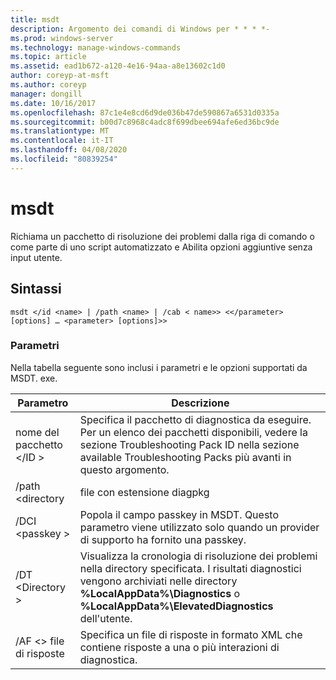 ```yaml
---
title: msdt
description: Argomento dei comandi di Windows per * * * *-
ms.prod: windows-server
ms.technology: manage-windows-commands
ms.topic: article
ms.assetid: ead1b672-a120-4e16-94aa-a8e13602c1d0
author: coreyp-at-msft
ms.author: coreyp
manager: dongill
ms.date: 10/16/2017
ms.openlocfilehash: 87c1e4e8cd6d9de036b47de590867a6531d0335a
ms.sourcegitcommit: b00d7c8968c4adc8f699dbee694afe6ed36bc9de
ms.translationtype: MT
ms.contentlocale: it-IT
ms.lasthandoff: 04/08/2020
ms.locfileid: "80839254"
---
```

# <a name="msdt"></a>msdt



Richiama un pacchetto di risoluzione dei problemi dalla riga di comando o come parte di uno script automatizzato e Abilita opzioni aggiuntive senza input utente.

## <a name="syntax"></a>Sintassi

```
msdt </id <name> | /path <name> | /cab < name>> <</parameter> [options] … <parameter> [options]>>
```

### <a name="parameters"></a>Parametri

Nella tabella seguente sono inclusi i parametri e le opzioni supportati da MSDT. exe.


|      Parametro      |                                                                                            Descrizione                                                                                             |
|---------------------|----------------------------------------------------------------------------------------------------------------------------------------------------------------------------------------------------|
| nome del pacchetto \</ID > |        Specifica il pacchetto di diagnostica da eseguire. Per un elenco dei pacchetti disponibili, vedere la sezione Troubleshooting Pack ID nella sezione available Troubleshooting Packs più avanti in questo argomento.         |
|  /path \<directory  |                                                                                           file con estensione diagpkg                                                                                            |
|   /DCI \<passkey >   |                                        Popola il campo passkey in MSDT. Questo parametro viene utilizzato solo quando un provider di supporto ha fornito una passkey.                                         |
|  /DT \<Directory >   | Visualizza la cronologia di risoluzione dei problemi nella directory specificata. I risultati diagnostici vengono archiviati nelle directory **%LocalAppData%\Diagnostics** o **%LocalAppData%\ElevatedDiagnostics** dell'utente. |
| /AF \<> file di risposte  |                                               Specifica un file di risposte in formato XML che contiene risposte a una o più interazioni di diagnostica.                                               |

